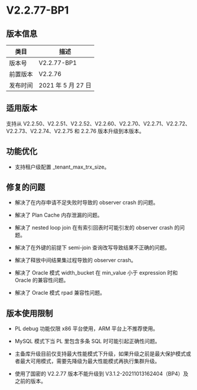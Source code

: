V2.2.77-BP1 
================================



版本信息 
-------------------------



|  类目  |       描述        |
|------|-----------------|
| 版本号  | V2.2.77-BP1     |
| 前置版本 | V2.2.76         |
| 发布时间 | 2021 年 5 月 27 日 |



适用版本 
-------------------------

支持从 V2.2.50、V2.2.51、V2.2.52、V2.2.60、V2.2.70、V2.2.71、V2.2.72、V2.2.73、V2.2.74、V2.2.75 和 2.2.76 版本升级到本版本。

功能优化 
-------------------------

* 支持租户级配置 _tenant_max_trx_size。

  




修复的问题 
--------------------------

* 解决了在内存申请不足失败时导致的 observer crash 的问题。

  

* 解决了 Plan Cache 内存泄漏的问题。

  

* 解决了 nested loop join 在有索引回表时可能引发的 observer crash 的问题。

  

* 解决了在外键的前提下 semi-join 查询改写导致结果不正确的问题。

  

* 解决了释放中间结果集过程导致的 observer crash。

  

* 解决了 Oracle 模式 width_bucket 在 min_value 小于 expression 时和 Oracle 的兼容性问题。

  

* 解决了 Oracle 模式 rpad 兼容性问题。

  




版本使用限制 
---------------------------

* PL debug 功能仅限 x86 平台使用，ARM 平台上不推荐使用。

  

* MySQL 模式下当 PL 里包含多条 SQL 时可能引起正确性问题。

  

* 主备库升级目前仅支持最大性能模式下升级，如果升级之前是最大保护模式或者最大可用模式，需要先降级为最大性能模式再执行集群升级。

  

* 使用了国密的 V2.2.77 版本不能升级到 V3.1.2-20211013162404（BP4）及之前的版本。

  




